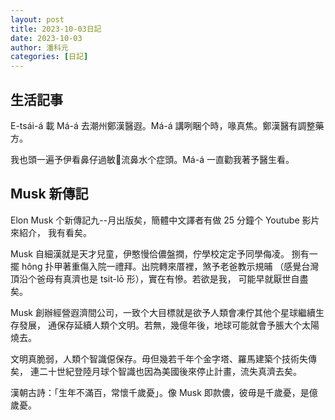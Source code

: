 ```yaml
---
layout: post
title: 2023-10-03日記
date: 2023-10-03
author: 潘科元
categories: [日記]
---
```

## 生活記事

E-tsái-á 載 Má-á 去潮州鄭漢醫遐。Má-á 講咧睏个時，喙真焦。鄭漢醫有調整藥方。

我也頭一遍予伊看鼻仔過敏𠢕流鼻水个症頭。Má-á 一直勸我著予醫生看。

## Musk 新傳記

Elon Musk 个新傳記九\--月出版矣，簡體中文譯者有做 25 分鐘个 Youtube 影片來紹介，
我有看矣。

Musk 自細漢就是天才兒童，伊憨慢佮儂盤撋，佇學校定定予同學侮凌。
捌有一擺 hông 扑甲著重傷入院一禮拜。出院轉來厝裡，煞予老爸教示規晡
（感覺台灣頂沿个爸母有真濟也是 tsit-lō 形），實在有慘。若欲是我，
可能早就厭世自盡矣。

Musk 創辦經營遐濟間公司，一致个大目標就是欲予人類會凍佇其他个星球繼續生存發展，
通保存延續人類个文明。若無，幾億年後，地球可能就會予脹大个太陽燒去。

文明真脆弱，人類个智識僫保存。毋但幾若千年个金字塔、羅馬建築个技術失傳矣，
連二十世紀登陸月球个智識也因為美國後來停止計畫，流失真濟去矣。

漢朝古詩：「生年不滿百，常懷千歲憂」。像 Musk 即款儂，彼毋是千歲憂，是億歲憂。
